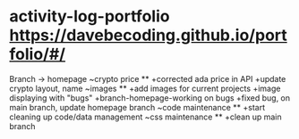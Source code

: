 # activity-log-portfolio      https://davebecoding.github.io/portfolio/#/

Branch -> homepage
		~crypto price
			**
			+corrected ada price in API 
			+update crypto layout, name
		~images
			**
			+add images for current projects
			+image displaying with "bugs" 
			+branch-homepage-working on bugs
			+fixed bug, on main branch, update homepage branch
		~code maintenance
			**
			+start cleaning up code/data management
		~css maintenance
			**
			+clean up main branch
